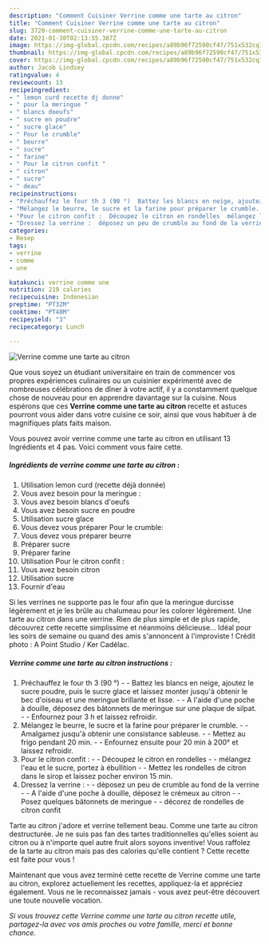 ```yaml
---
description: "Comment Cuisiner Verrine comme une tarte au citron"
title: "Comment Cuisiner Verrine comme une tarte au citron"
slug: 3720-comment-cuisiner-verrine-comme-une-tarte-au-citron
date: 2021-01-30T02:13:55.387Z
image: https://img-global.cpcdn.com/recipes/a89b96f72590cf47/751x532cq70/verrine-comme-une-tarte-au-citron-photo-principale-de-la-recette.jpg
thumbnail: https://img-global.cpcdn.com/recipes/a89b96f72590cf47/751x532cq70/verrine-comme-une-tarte-au-citron-photo-principale-de-la-recette.jpg
cover: https://img-global.cpcdn.com/recipes/a89b96f72590cf47/751x532cq70/verrine-comme-une-tarte-au-citron-photo-principale-de-la-recette.jpg
author: Jacob Lindsey
ratingvalue: 4
reviewcount: 13
recipeingredient:
- " lemon curd recette dj donne"
- " pour la meringue "
- " blancs doeufs"
- " sucre en poudre"
- " sucre glace"
- " Pour le crumble"
- " beurre"
- " sucre"
- " farine"
- " Pour le citron confit "
- " citron"
- " sucre"
- " deau"
recipeinstructions:
- "Préchauffez le four th 3 (90 °)  Battez les blancs en neige, ajoutez le sucre poudre, puis le sucre glace et laissez monter jusqu&#39;à obtenir le bec d&#39;oiseau et une meringue brillante et lisse.  A l&#39;aide d&#39;une poche à douille, déposez des bâtonnets de meringue sur une plaque de silpat.  Enfournez pour 3 h et laissez refroidir."
- "Mélangez le beurre, le sucre et la farine pour préparer le crumble.  Amalgamez jusqu&#39;à obtenir une consistance sableuse.  Mettez au frigo pendant 20 min.  Enfournez ensuite pour 20 min à 200° et laissez refroidir."
- "Pour le citron confit :  ​Découpez le citron en rondelles  mélangez l&#39;eau et le sucre, portez à ébullition  Mettez les rondelles de citron dans le sirop et laissez pocher environ 15 min."
- "Dressez la verrine :  ​déposez un peu de crumble au fond de la verrine  A l&#39;aide d&#39;une poche à douille, déposez le crémeux au citron  Posez quelques bâtonnets de meringue  décorez de rondelles de citron confit"
categories:
- Resep
tags:
- verrine
- comme
- une

katakunci: verrine comme une 
nutrition: 219 calories
recipecuisine: Indonesian
preptime: "PT32M"
cooktime: "PT48M"
recipeyield: "3"
recipecategory: Lunch

---
```



![Verrine comme une tarte au citron](https://img-global.cpcdn.com/recipes/a89b96f72590cf47/751x532cq70/verrine-comme-une-tarte-au-citron-photo-principale-de-la-recette.jpg)

Que vous soyez un étudiant universitaire en train de commencer vos propres expériences culinaires ou un cuisinier expérimenté avec de nombreuses célébrations de dîner à votre actif, il y a constamment quelque chose de nouveau pour en apprendre davantage sur la cuisine. Nous espérons que ces <strong> Verrine comme une tarte au citron </strong> recette et astuces pourront vous aider dans votre cuisine ce soir, ainsi que vous habituer à de magnifiques plats faits maison.

<!--inarticleads1-->

Vous pouvez avoir verrine comme une tarte au citron en utilisant 13 Ingrédients et 4 pas. Voici comment vous faire cette.

##### Ingrédients de verrine comme une tarte au citron :

1. Utilisation  lemon curd (recette déjà donnée)
1. Vous avez besoin  pour la meringue :
1. Vous avez besoin  blancs d&#39;oeufs
1. Vous avez besoin  sucre en poudre
1. Utilisation  sucre glace
1. Vous devez vous préparer  Pour le crumble:
1. Vous devez vous préparer  beurre
1. Préparer  sucre
1. Préparer  farine
1. Utilisation  Pour le citron confit :
1. Vous avez besoin  citron
1. Utilisation  sucre
1. Fournir  d&#39;eau


Si les verrines ne supporte pas le four afin que la meringue durcisse légèrement et je les brûle au chalumeau pour les colorer légèrement. Une tarte au citron dans une verrine. Rien de plus simple et de plus rapide, découvrez cette recette simplissime et néanmoins délicieuse… Idéal pour les soirs de semaine ou quand des amis s&#39;annoncent à l&#39;improviste ! Crédit photo : A Point Studio / Ker Cadélac. 

<!--inarticleads2-->

##### Verrine comme une tarte au citron instructions :

1. Préchauffez le four th 3 (90 °) -  - Battez les blancs en neige, ajoutez le sucre poudre, puis le sucre glace et laissez monter jusqu&#39;à obtenir le bec d&#39;oiseau et une meringue brillante et lisse. -  - A l&#39;aide d&#39;une poche à douille, déposez des bâtonnets de meringue sur une plaque de silpat. -  - Enfournez pour 3 h et laissez refroidir.
1. Mélangez le beurre, le sucre et la farine pour préparer le crumble. -  - Amalgamez jusqu&#39;à obtenir une consistance sableuse. -  - Mettez au frigo pendant 20 min. -  - Enfournez ensuite pour 20 min à 200° et laissez refroidir.
1. Pour le citron confit : -  - ​Découpez le citron en rondelles -  - mélangez l&#39;eau et le sucre, portez à ébullition -  - Mettez les rondelles de citron dans le sirop et laissez pocher environ 15 min.
1. Dressez la verrine : -  - ​déposez un peu de crumble au fond de la verrine -  - A l&#39;aide d&#39;une poche à douille, déposez le crémeux au citron -  - Posez quelques bâtonnets de meringue -  - décorez de rondelles de citron confit


Tarte au citron j&#39;adore et verrine tellement beau. Comme une tarte au citron destructurée. Je ne suis pas fan des tartes traditionnelles qu&#39;elles soient au citron ou à n&#39;importe quel autre fruit alors soyons inventive! Vous raffolez de la tarte au citron mais pas des calories qu&#39;elle contient ? Cette recette est faite pour vous ! 

<!--inarticleads1-->

<p>
Maintenant que vous avez terminé cette recette de Verrine comme une tarte au citron, explorez actuellement les recettes, appliquez-la et appréciez également. Vous ne le reconnaissez jamais - vous avez peut-être découvert une toute nouvelle vocation.
</p>

<p>
<i>Si vous trouvez cette Verrine comme une tarte au citron recette utile, partagez-la avec vos amis proches ou votre famille, merci et bonne chance.</i>
</p>
